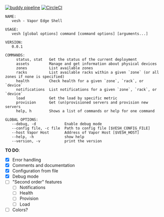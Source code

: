 [![buddy pipeline](https://app.buddy.works/timfall/synse-cli/pipelines/pipeline/50439/badge.svg?token=3ae6c804af4fdb5947b58ba1c544c232bf8d28f6e6d2b07321added2d1cc0bad "buddy pipeline")](https://app.buddy.works/timfall/synse-cli/pipelines/pipeline/50439)
[![CircleCI](https://circleci.com/gh/vapor-ware/synse-cli.svg?style=shield&circle-token=7e11598b349e1d280c7cd78517ababef0f837bc3)](https://circleci.com/gh/vapor-ware/vesh)

```shell
NAME:
   vesh - Vapor Edge Shell

USAGE:
   vesh [global options] command [command options] [arguments...]

VERSION:
   0.0.1

COMMANDS:
     status, stat   Get the status of the current deployment
     assets         Manage and get information about physical devices
     zones          List available zones
     racks          List available racks within a given `zone` (or all zones if none is specified)
     health         Check health for a given `zone`, `rack`, or `device`
     notifications  List notifications for a given `zone`, `rack`, or `device`
     load           Get the load by specific metric
     provision      Get (un)provisioned servers and provision new servers
     help, h        Shows a list of commands or help for one command

GLOBAL OPTIONS:
   --debug, -d             Enable debug mode
   --config file, -c file  Path to config file [$VESH_CONFIG_FILE]
   --host Vapor Host       Address of Vapor Host [$VESH_HOST]
   --help, -h              show help
   --version, -v           print the version
```

**TO DO**:
- [x] Error handling
- [x] Comments and documentation
- [x] Configuration from file
- [x] Debug mode
- [ ] "Second order" features
  - [ ] Notifications
  - [ ] Health
  - [ ] Provision
  - [ ] Load
- [ ] Colors?

